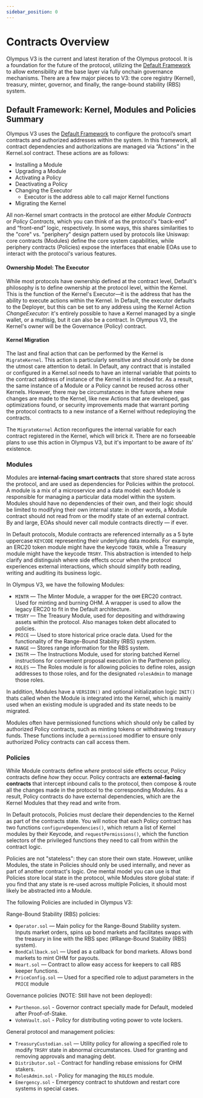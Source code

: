 ```yaml
---
sidebar_position: 0
---
```


# Contracts Overview

Olympus V3 is the current and latest iteration of the Olympus protocol. It is a foundation for the future of the protocol, utilizing the [Default Framework](https://github.com/fullyallocated/Default) to allow extensibility at the base layer via fully onchain governance mechanisms. There are a few major pieces to V3: the core registry (Kernel), treasury, minter, governor, and finally, the range-bound stability (RBS) system.

## Default Framework: Kernel, Modules and Policies Summary

Olympus V3 uses the [Default Framework](https://github.com/fullyallocated/Default) to configure the protocol’s smart contracts and authorized addresses within the system. In this framework, all contract dependencies and authorizations are managed via “Actions” in the Kernel.sol contract. These actions are as follows:

- Installing a Module
- Upgrading a Module
- Activating a Policy
- Deactivating a Policy
- Changing the Executor
  - Executor is the address able to call major Kernel functions
- Migrating the Kernel

All non-Kernel smart contracts in the protocol are either _Module Contracts_ or _Policy Contracts_, which you can think of as the protocol's "back-end” and “front-end” logic, respectively. In some ways, this shares similarities to the "core" vs. "periphery" design pattern used by protocols like Uniswap: core contracts (Modules) define the core system capabilities, while periphery contracts (Policies) expose the interfaces that enable EOAs use to interact with the protocol's various features.

#### Ownership Model: The Executor

While most protocols have ownership defined at the contract level, Default's philosophy is to define ownership at the protocol level, within the Kernel. This is the function of the Kernel's Executor—it is the address that has the ability to execute actions within the Kernel. In Default, the executor defaults to the Deployer, but this can be set to any address using the Kernel Action _ChangeExecutor_: it's entirely possible to have a Kernel managed by a single wallet, or a multisig, but it can also be a contract. In Olympus V3, the Kernel's owner will be the Governance (Policy) contract.

#### Kernel Migration

The last and final action that can be performed by the Kernel is `MigrateKernel`. This action is particularly sensitive and should only be done the utmost care attention to detail. In Default, any contract that is installed or configured in a Kernel.sol needs to have an internal variable that points to the contract address of instance of the Kernel it is intended for. As a result, the same instance of a Module or a Policy cannot be reused across other Kernels. However, there may be circumstances in the future where new changes are made to the Kernel, like new Actions that are developed, gas optimizations found, or security improvements made that warrant porting the protocol contracts to a new instance of a Kernel without redeploying the contracts.

The `MigrateKernel` Action reconfigures the internal variable for each contract registered in the Kernel, which will brick it. There are no forseeable plans to use this action in Olympus V3, but it's important to be aware of its' existence.

### Modules

Modules are **internal-facing smart contracts** that store shared state across the protocol, and are used as dependencies for Policies within the protocol. A module is a mix of a microservice and a data model: each Module is responsible for managing a particular data model within the system. Modules should have no dependencies of their own, and their logic should be limited to modifying their own internal state: in other words, a Module contract should not read from or the modify state of an external contract. By and large, EOAs should never call module contracts directly — if ever.

In Default protocols, Module contracts are referenced internally as a 5 byte uppercase `KEYCODE` representing their underlying data models. For example, an ERC20 token module might have the keycode `TOKEN`, while a Treasury module might have the keycode `TRSRY`. This abstraction is intended to help clarify and distinguish where side effects occur when the protocol experiences external interactions, which should simplify both reading, writing and auditing its business logic.

In Olympus V3, we have the following Modules:

- `MINTR` — The Minter Module, a wrapper for the `OHM` ERC20 contract. Used for minting and burning OHM. A wrapper is used to allow the legacy ERC20 to fit in the Default architecture.
- `TRSRY` — The Treasury Module, used for depositing and withdrawing assets within the protocol. Also manages token debt allocated to policies.
- `PRICE` — Used to store historical price oracle data. Used for the functionality of the Range-Bound Stability (RBS) system.
- `RANGE` — Stores range information for the RBS system.
- `INSTR` — The Instructions Module, used for storing batched Kernel instructions for convenient proposal execution in the Parthenon policy.
- `ROLES` — The Roles module is for allowing policies to define roles, assign addresses to those roles, and for the designated `rolesAdmin` to manage those roles.

In addition, Modules have a `VERSION()` and optional initialization logic `INIT()` thats called when the Module is integrated into the Kernel, which is mainly used when an existing module is upgraded and its state needs to be migrated.

Modules often have permissioned functions which should only be called by authorized Policy contracts, such as minting tokens or withdrawing treasury funds. These functions include a `permissioned` modifier to ensure only authorized Policy contracts can call access them.

### Policies

While Module contracts define _where_ protocol side effects occur, Policy contracts define _how_ they occur. Policy contracts are **external-facing contracts** that intercept inbound calls to the protocol, then compose & route all the changes made in the protocol to the corresponding Modules. As a result, Policy contracts do have external dependencies, which are the Kernel Modules that they read and write from.

In Default protocols, Policies must declare their dependencies to the Kernel as part of the contracts state. You will notice that each Policy contract has two functions `configureDependencies()`, which return a list of Kernel modules by their Keycode, and `requestPermissions()`, which the function selectors of the privileged functions they need to call from within the contract logic.

Policies are not "stateless": they can store their own state. However, unlike Modules, the state in Policies should only be used internally, and never as part of another contract's logic. One mental model you can use is that Policies store local state in the protocol, while Modules store global state: if you find that any state is re-used across multiple Policies, it should most likely be abstracted into a Module.

The following Policies are included in Olympus V3:

Range-Bound Stability (RBS) policies:

- `Operator.sol` — Main policy for the Range-Bound Stability system. Inputs market orders, spins up bond markets and facilitates swaps with the treasury in line with the RBS spec (#Range-Bound Stability (RBS) system).
- `BondCallback.sol` — Used as a callback for bond markets. Allows bond markets to mint OHM for payouts.
- `Heart.sol` — Contract to allow easy access for keepers to call RBS keeper functions.
- `PriceConfig.sol` — Used for a specified role to adjust parameters in the `PRICE` module

Governance policies (NOTE: Still have not been deployed):

- `Parthenon.sol` - Governor contract specially made for Default, modeled after Proof-of-Stake.
- `VohmVault.sol` - Policy for distributing voting power to vote lockers.

General protocol and management policies:

- `TreasuryCustodian.sol` — Utility policy for allowing a specified role to modify `TRSRY` state in abnormal circumstances. Used for granting and removing approvals and managing debt.
- `Distributor.sol` - Contract for handling rebase emissions for OHM stakers.
- `RolesAdmin.sol` - Policy for managing the `ROLES` module.
- `Emergency.sol` - Emergency contract to shutdown and restart core systems in special cases.
